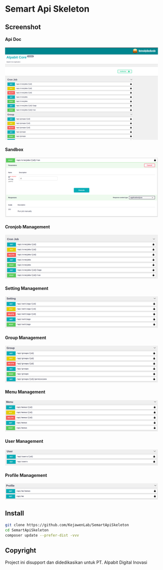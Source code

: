 # Semart Api Skeleton

## Screenshot

#### Api Doc
![Api Doc](doc/assets/full.png)

#### Sandbox
![Sandbox](doc/assets/sandbox.png)

#### Cronjob Management
![Cronjob](doc/assets/cron.png)

#### Setting Management
![Setting](doc/assets/setting.png)

#### Group Management
![Group](doc/assets/group.png)

#### Menu Management
![Menu](doc/assets/menu.png)

#### User Management
![User](doc/assets/user.png)

#### Profile Management
![Profile](doc/assets/profile.png)

## Install

```bash
git clone https://github.com/KejawenLab/SemartApiSkeleton
cd SemartApiSkeleton
composer update --prefer-dist -vvv
```

## Copyright

Project ini disupport dan didedikasikan untuk PT. Alpabit Digital Inovasi
